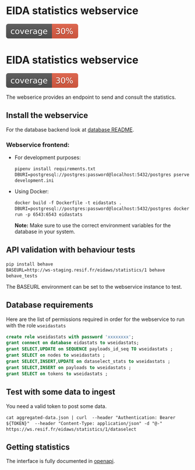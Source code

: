 
# EIDA statistics webservice

[![Coverage Status](coverage.svg)](./coverage.svg)
# EIDA statistics webservice

[![Coverage Status](coverage.svg)](./coverage.svg)

The webserice provides an endpoint to send and consult the statistics.

## Install the webservice

For the database backend look at [database README](../backend_database/README.md).

### Webservice frontend:

 - For development purposes:
   ```
   pipenv install requirements.txt
   DBURI=postgresql://postgres:password@localhost:5432/postgres pserve development.ini
   ```

 - Using Docker:
   ```
   docker build -f Dockerfile -t eidastats .
   DBURI=postgresql://postgres:password@localhost:5432/postgres docker run -p 6543:6543 eidastats
   ```
   **Note:** Make sure to use the correct environment variables for the database in your system.

## API validation with behaviour tests

    pip install behave
    BASEURL=http://ws-staging.resif.fr/eidaws/statistics/1 behave behave_tests

The BASEURL environment can be set to the webservice instance to test.


## Database requirements

Here are the list of permissions required in order for the webservice to run with the role `wseidastats`

``` sql
create role wseidastats with password 'xxxxxxxx';
grant connect on database eidastats to wseidastats;
grant SELECT,UPDATE on SEQUENCE payloads_id_seq TO wseidastats ;
grant SELECT on nodes to wseidastats ;
grant SELECT,INSERT,UPDATE on dataselect_stats to wseidastats ;
grant SELECT,INSERT on payloads to wseidastats ;
grant SELECT on tokens to wseidastats ;
```

## Test with some data to ingest

You need a valid token to post some data.

    cat aggregated-data.json | curl  --header "Authentication: Bearer ${TOKEN}"  --header "Content-Type: application/json" -d "@-" https://ws.resif.fr/eidaws/statistics/1/dataselect

## Getting statistics

The interface is fully documented in [openapi](ws_eidastats/openapi.yaml).
